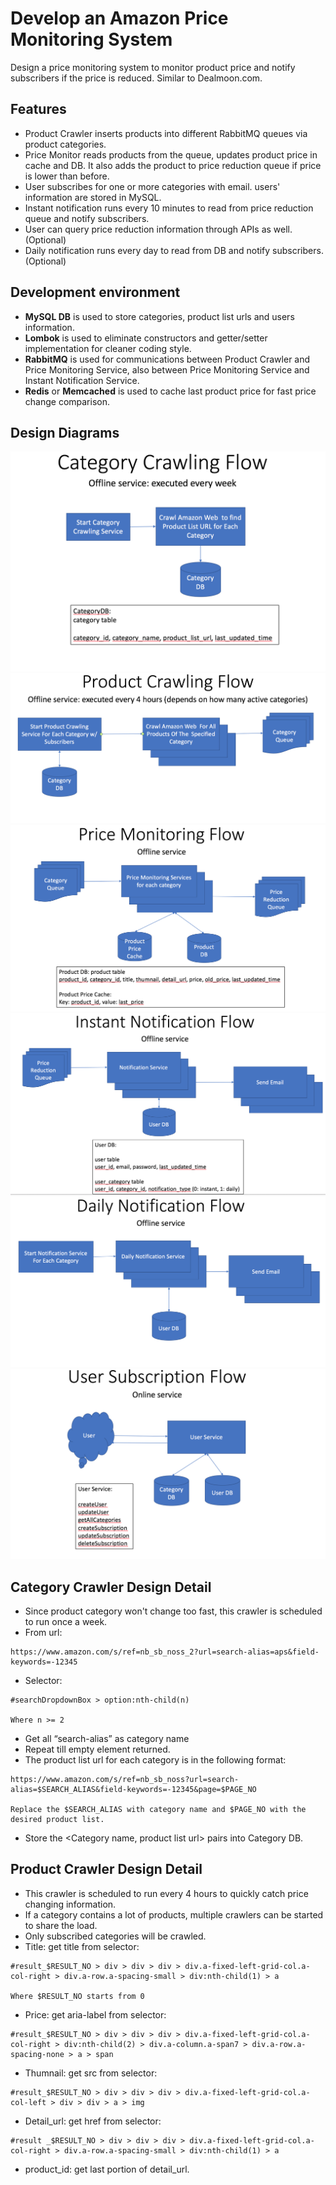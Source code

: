 # Develop an Amazon Price Monitoring System
Design a price monitoring system to monitor product price and notify subscribers if the price is reduced. Similar to Dealmoon.com.

## Features
- Product Crawler inserts products into different RabbitMQ queues via product categories.
- Price Monitor reads products from the queue, updates product price in cache and DB. It also adds the product to price reduction queue if price is lower than before.
- User subscribes for one or more categories with email. users' information are stored in MySQL.
- Instant notification runs every 10 minutes to read from price reduction queue and notify subscribers.
- User can query price reduction information through APIs as well. (Optional)
- Daily notification runs every day to read from DB and notify subscribers. (Optional)

## Development environment
- **MySQL DB** is used to store categories, product list urls and users information.
- **Lombok** is used to eliminate constructors and getter/setter implementation for cleaner coding style.
- **RabbitMQ** is used for communications between Product Crawler and Price Monitoring Service, also between Price Monitoring Service and Instant Notification Service.
- **Redis** or **Memcached** is used to cache last product price for fast price change comparison.

## Design Diagrams
![Category Crawling Flow](/CategoryCrawlingFlow.png)
![Product Crawling Flow](/ProductCrawlingFlow.png)
![Price Monitoring](/PriceMonitoringFlow.png)
![Instant Notification Flow](/InstantNotificationFlow.png)
![Daily Notification Flow](/DailyNotificationFlow.png)
![User Subscription Flow](/UserSubscriptionFlow.png)

## Category Crawler Design Detail
- Since product category won't change too fast, this crawler is scheduled to run once a week.
- From url: 
```
https://www.amazon.com/s/ref=nb_sb_noss_2?url=search-alias=aps&field-keywords=-12345
```
- Selector:
```
#searchDropdownBox > option:nth-child(n)

Where n >= 2
```
- Get all “search-alias” as category name
- Repeat till empty element returned.
- The product list url for each category is in the following format:
```
https://www.amazon.com/s/ref=nb_sb_noss?url=search-alias=$SEARCH_ALIAS&field-keywords=-12345&page=$PAGE_NO

Replace the $SEARCH_ALIAS with category name and $PAGE_NO with the desired product list.
```
- Store the <Category name, product list url> pairs into Category DB.

## Product Crawler Design Detail
- This crawler is scheduled to run every 4 hours to quickly catch price changing information.
- If a category contains a lot of products, multiple crawlers can be started to share the load.
- Only subscribed categories will be crawled.
- Title: get title from selector: 
```
#result_$RESULT_NO > div > div > div > div.a-fixed-left-grid-col.a-col-right > div.a-row.a-spacing-small > div:nth-child(1) > a

Where $RESULT_NO starts from 0
```
- Price: get aria-label from selector: 
```
#result_$RESULT_NO > div > div > div > div.a-fixed-left-grid-col.a-col-right > div:nth-child(2) > div.a-column.a-span7 > div.a-row.a-spacing-none > a > span
```
- Thumnail: get src from selector: 
```
#result_$RESULT_NO > div > div > div > div.a-fixed-left-grid-col.a-col-left > div > div > a > img
```
- Detail_url: get href from selector: 
```
#result _$RESULT_NO > div > div > div > div.a-fixed-left-grid-col.a-col-right > div.a-row.a-spacing-small > div:nth-child(1) > a
```
- product_id: get last portion of detail_url.
